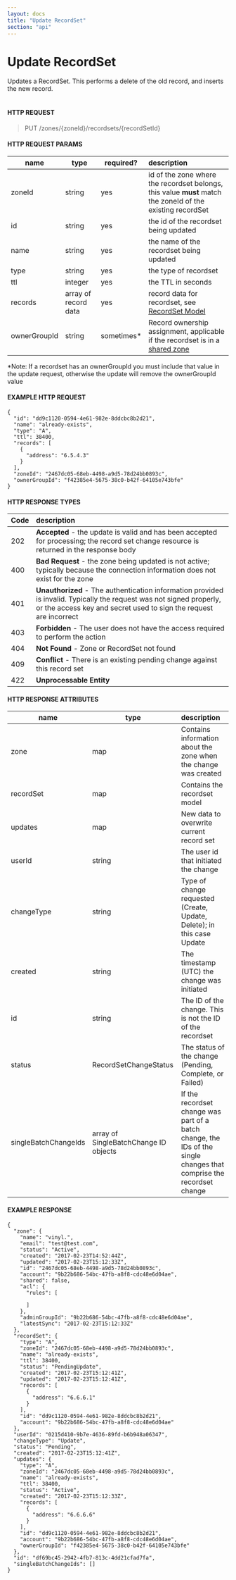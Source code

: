 ```yaml
---
layout: docs
title: "Update RecordSet"
section: "api"
---
```


# Update RecordSet

Updates a RecordSet.  This performs a delete of the old record, and inserts the new record.
<br><br>

#### HTTP REQUEST

> PUT /zones/{zoneId}/recordsets/{recordSetId}

#### HTTP REQUEST PARAMS

name          | type          | required?   | description |
 ------------ | ------------- | ----------- | :---------- |
zoneId        | string        | yes         | id of the zone where the recordset belongs, this value **must** match the zoneId of the existing recordSet |
id            | string        | yes         | the id of the recordset being updated |
name          | string        | yes         | the name of the recordset being updated |
type          | string        | yes         | the type of recordset |
ttl           | integer       | yes         | the TTL in seconds |
records       | array of record data | yes  | record data for recordset, see [RecordSet Model](../api/recordset-model) |
ownerGroupId  | string        | sometimes*          | Record ownership assignment, applicable if the recordset is in a [shared zone](../api/zone-model#shared-zones) |

*Note: If a recordset has an ownerGroupId you must include that value in the update request, otherwise the update will remove the ownerGroupId value
 
#### EXAMPLE HTTP REQUEST
```
{
  "id": "dd9c1120-0594-4e61-982e-8ddcbc8b2d21",
  "name": "already-exists",
  "type": "A",
  "ttl": 38400,
  "records": [
    {
      "address": "6.5.4.3"
    }
  ],
  "zoneId": "2467dc05-68eb-4498-a9d5-78d24bb0893c",
  "ownerGroupId": "f42385e4-5675-38c0-b42f-64105e743bfe"
}
```

#### HTTP RESPONSE TYPES

Code          | description |
 ------------ | :---------- |
202           | **Accepted** - the update is valid and has been accepted for processing; the record set change resource is returned in the response body |
400           | **Bad Request** - the zone being updated is not active; typically because the connection information does not exist for the zone |
401           | **Unauthorized** - The authentication information provided is invalid.  Typically the request was not signed properly, or the access key and secret used to sign the request are incorrect |
403           | **Forbidden** - The user does not have the access required to perform the action |
404           | **Not Found** - Zone or RecordSet not found |
409           | **Conflict** - There is an existing pending change against this record set |
422           | **Unprocessable Entity** |

#### HTTP RESPONSE ATTRIBUTES

name          | type          | description |
 ------------ | ------------- | :---------- |
zone          | map           | Contains information about the zone when the change was created |
recordSet     | map           | Contains the recordset model |
updates       | map           | New data to overwrite current record set
userId        | string        | The user id that initiated the change |
changeType    | string        | Type of change requested (Create, Update, Delete); in this case Update |
created       | string        | The timestamp (UTC) the change was initiated |
id            | string        | The ID of the change.  This is not the ID of the recordset |
status        | RecordSetChangeStatus        | The status of the change (Pending, Complete, or Failed) |
singleBatchChangeIds |  array of SingleBatchChange ID objects  | If the recordset change was part of a batch change, the IDs of the single changes that comprise the recordset change

#### EXAMPLE RESPONSE

```
{
  "zone": {
    "name": "vinyl.",
    "email": "test@test.com",
    "status": "Active",
    "created": "2017-02-23T14:52:44Z",
    "updated": "2017-02-23T15:12:33Z",
    "id": "2467dc05-68eb-4498-a9d5-78d24bb0893c",
    "account": "9b22b686-54bc-47fb-a8f8-cdc48e6d04ae",
    "shared": false,
    "acl": {
      "rules": [

      ]
    },
    "adminGroupId": "9b22b686-54bc-47fb-a8f8-cdc48e6d04ae",
    "latestSync": "2017-02-23T15:12:33Z"
  },
  "recordSet": {
    "type": "A",
    "zoneId": "2467dc05-68eb-4498-a9d5-78d24bb0893c",
    "name": "already-exists",
    "ttl": 38400,
    "status": "PendingUpdate",
    "created": "2017-02-23T15:12:41Z",
    "updated": "2017-02-23T15:12:41Z",
    "records": [
      {
        "address": "6.6.6.1"
      }
    ],
    "id": "dd9c1120-0594-4e61-982e-8ddcbc8b2d21",
    "account": "9b22b686-54bc-47fb-a8f8-cdc48e6d04ae"
  },
  "userId": "0215d410-9b7e-4636-89fd-b6b948a06347",
  "changeType": "Update",
  "status": "Pending",
  "created": "2017-02-23T15:12:41Z",
  "updates": {
    "type": "A",
    "zoneId": "2467dc05-68eb-4498-a9d5-78d24bb0893c",
    "name": "already-exists",
    "ttl": 38400,
    "status": "Active",
    "created": "2017-02-23T15:12:33Z",
    "records": [
      {
        "address": "6.6.6.6"
      }
    ],
    "id": "dd9c1120-0594-4e61-982e-8ddcbc8b2d21",
    "account": "9b22b686-54bc-47fb-a8f8-cdc48e6d04ae",
    "ownerGroupId": "f42385e4-5675-38c0-b42f-64105e743bfe"
  },
  "id": "df69bc45-2942-4fb7-813c-4dd21cfad7fa",
  "singleBatchChangeIds": []
}
```
